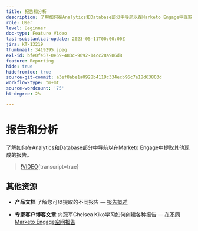 ```yaml
---
title: 报告和分析
description: 了解如何在Analytics和Database部分中导航以在Marketo Engage中提取其他现成的报告。
role: User
level: Beginner
doc-type: Feature Video
last-substantial-update: 2023-05-11T00:00:00Z
jira: KT-13219
thumbnail: 3419295.jpeg
exl-id: bfe0fe57-0e59-483c-9092-14cc28a986d8
feature: Reporting
hide: true
hidefromtoc: true
source-git-commit: a3ef8abe1a0928b4119c334ecb96c7e18d63803d
workflow-type: tm+mt
source-wordcount: '75'
ht-degree: 2%

---
```


# 报告和分析

了解如何在Analytics和Database部分中导航以在Marketo Engage中提取其他现成的报告。

>[!VIDEO](https://video.tv.adobe.com/v/3446430/?learn=on&captions=chi_hans){transcript=true}

## 其他资源

* **产品文档**
了解您可以提取的不同报告 — [报告概述](https://experienceleague.adobe.com/docs/marketo/using/product-docs/reporting/reporting-overview.html?lang=zh-Hans&amp;sdid=M7K4SLTS&amp;mv=email&amp;mv2=instreml)

* **专家客户博客文章**
向冠军Chelsea Kiko学习如何创建各种报告 — [在不同Marketo Engage空间报告](https://nation.marketo.com/t5/product-blogs/how-marketo-champion-chelsea-kiko-reports-in-various-marketo/ba-p/242627)
